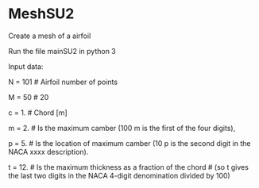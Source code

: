# MeshSU2
Create a mesh of a airfoil

Run the file mainSU2 in python 3

Input data:

N  = 101        # Airfoil number of points

M  = 50        # 20

c  = 1.        # Chord [m]

m  = 2.        # Is the maximum camber (100 m is the first of the four digits),

p  = 5.        # Is the location of maximum camber (10 p is the second digit in the NACA xxxx description).

t  = 12.       # Is the maximum thickness as a fraction of the chord 
                # (so t gives the last two digits in the NACA 4-digit denomination divided by 100)
